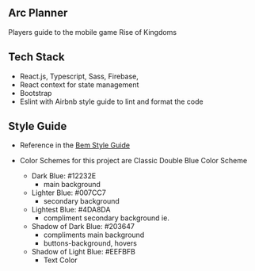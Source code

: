 ## Arc Planner

Players guide to the mobile game Rise of Kingdoms

## Tech Stack

- React.js, Typescript, Sass, Firebase,
- React context for state management
- Bootstrap
- Eslint with Airbnb style guide to lint and format the code

## Style Guide

- Reference in the
  [Bem Style Guide](http://getbem.com/introduction/)
- Color Schemes for this project are Classic Double Blue Color Scheme

  - Dark Blue: #12232E
    - main background
  - Lighter Blue: #007CC7
    - secondary background
  - Lightest Blue: #4DA8DA
    - compliment secondary background ie.
  - Shadow of Dark Blue: #203647
    - compliments main background
    - buttons-background, hovers
  - Shadow of Light Blue: #EEFBFB
    - Text Color
